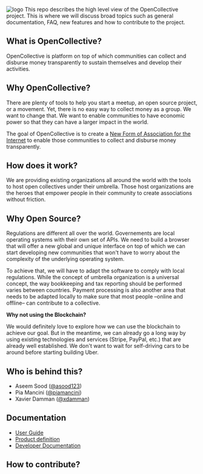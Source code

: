 ![logo](https://opencollective.com/public/images/opencollectivelogo.svg)
This repo describes the high level view of the OpenCollective project. This is where we will discuss broad topics such as general documentation, FAQ, new features and how to contribute to the project.

## What is OpenCollective?
OpenCollective is platform on top of which communities can collect and disburse money transparently to sustain themselves and develop their activities.

## Why OpenCollective?

There are plenty of tools to help you start a meetup, an open source project, or a movement. Yet, there is no easy way to collect money as a group. We want to change that. We want to enable communities to have economic power so that they can have a larger impact in the world.

The goal of OpenCollective is to create a [New Form of Association for the Internet](https://medium.com/open-collective/a-new-form-of-association-for-the-internet-generation-part-1-6d6c4f5dd27f#.fgb60dorq) to enable those communities to collect and disburse money transparently.

## How does it work?

We are providing existing organizations all around the world with the tools to host open collectives under their umbrella. Those host organizations are the heroes that empower people in their community to create associations without friction.

## Why Open Source?

Regulations are different all over the world. Governements are local operating systems with their own set of APIs. We need to build a browser that will offer a new global and unique interface on top of which we can start developing new communities that won't have to worry about the complexity of the underlying operating system.

To achieve that, we will have to adapt the software to comply with local regulations. While the concept of umbrella organization is a universal concept, the way bookkeeping and tax reporting should be performed varies between countries. Payment processing is also another area that needs to be adapted locally to make sure that most people –online and offline– can contribute to a collective.

**Why not using the Blockchain?**

We would definitely love to explore how we can use the blockchain to achieve our goal. But in the meantime, we can already go a long way by using existing technologies and services (Stripe, PayPal, etc.) that are already well established. We don't want to wait for self-driving cars to be around before starting building Uber.

## Who is behind this?

- Aseem Sood ([@asood123](https://twitter.com/asood123))
- Pia Mancini ([@piamancini](https://twitter.com/piamancini))
- Xavier Damman ([@xdamman](https://twitter.com/xdamman))

## Documentation

- [User Guide](https://github.com/OpenCollective/OpenCollective/wiki/User-Guide)
- [Product definition](https://github.com/OpenCollective/OpenCollective/wiki/Product)
- [Developer Documentation](https://github.com/OpenCollective/OpenCollective/wiki/Developer-Documentation)

## How to contribute?
